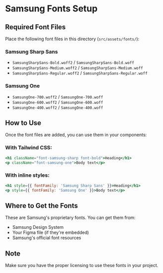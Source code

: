 # Samsung Fonts Setup

## Required Font Files

Place the following font files in this directory (`src/assets/fonts/`):

### Samsung Sharp Sans
- `SamsungSharpSans-Bold.woff2` / `SamsungSharpSans-Bold.woff`
- `SamsungSharpSans-Medium.woff2` / `SamsungSharpSans-Medium.woff`
- `SamsungSharpSans-Regular.woff2` / `SamsungSharpSans-Regular.woff`

### Samsung One
- `SamsungOne-700.woff2` / `SamsungOne-700.woff`
- `SamsungOne-600.woff2` / `SamsungOne-600.woff`
- `SamsungOne-400.woff2` / `SamsungOne-400.woff`

## How to Use

Once the font files are added, you can use them in your components:

### With Tailwind CSS:
```jsx
<h1 className="font-samsung-sharp font-bold">Heading</h1>
<p className="font-samsung-one">Body text</p>
```

### With inline styles:
```jsx
<h1 style={{ fontFamily: 'Samsung Sharp Sans' }}>Heading</h1>
<p style={{ fontFamily: 'Samsung One' }}>Body text</p>
```

## Where to Get the Fonts

These are Samsung's proprietary fonts. You can get them from:
- Samsung Design System
- Your Figma file (if they're embedded)
- Samsung's official font resources

## Note
Make sure you have the proper licensing to use these fonts in your project.

